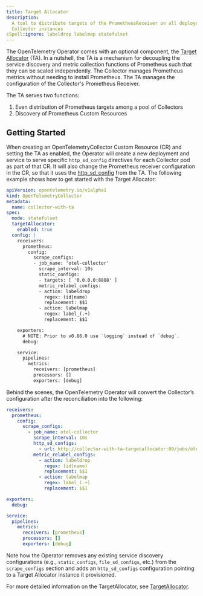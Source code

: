 ```yaml
---
title: Target Allocator
description:
  A tool to distribute targets of the PrometheusReceiver on all deployed
  Collector instances
cSpell:ignore: labeldrop labelmap statefulset
---
```


The OpenTelemetry Operator comes with an optional component, the
[Target Allocator](https://github.com/open-telemetry/opentelemetry-operator/tree/main/cmd/otel-allocator)
(TA). In a nutshell, the TA is a mechanism for decoupling the service discovery
and metric collection functions of Prometheus such that they can be scaled
independently. The Collector manages Prometheus metrics without needing to
install Prometheus. The TA manages the configuration of the Collector's
Prometheus Receiver.

The TA serves two functions:

1. Even distribution of Prometheus targets among a pool of Collectors
2. Discovery of Prometheus Custom Resources

## Getting Started

When creating an OpenTelemetryCollector Custom Resource (CR) and setting the TA
as enabled, the Operator will create a new deployment and service to serve
specific `http_sd_config` directives for each Collector pod as part of that CR.
It will also change the Prometheus receiver configuration in the CR, so that it
uses the [http_sd_config](https://prometheus.io/docs/prometheus/latest/http_sd/)
from the TA. The following example shows how to get started with the Target
Allocator:

```yaml
apiVersion: opentelemetry.io/v1alpha1
kind: OpenTelemetryCollector
metadata:
  name: collector-with-ta
spec:
  mode: statefulset
  targetAllocator:
    enabled: true
  config: |
    receivers:
      prometheus:
        config:
          scrape_configs:
          - job_name: 'otel-collector'
            scrape_interval: 10s
            static_configs:
            - targets: [ '0.0.0.0:8888' ]
            metric_relabel_configs:
            - action: labeldrop
              regex: (id|name)
              replacement: $$1
            - action: labelmap
              regex: label_(.+)
              replacement: $$1

    exporters:
      # NOTE: Prior to v0.86.0 use `logging` instead of `debug`.
      debug:

    service:
      pipelines:
        metrics:
          receivers: [prometheus]
          processors: []
          exporters: [debug]
```

Behind the scenes, the OpenTelemetry Operator will convert the Collector’s
configuration after the reconciliation into the following:

```yaml
receivers:
  prometheus:
    config:
      scrape_configs:
        - job_name: otel-collector
          scrape_interval: 10s
          http_sd_configs:
            - url: http://collector-with-ta-targetallocator:80/jobs/otel-collector/targets?collector_id=$POD_NAME
          metric_relabel_configs:
            - action: labeldrop
              regex: (id|name)
              replacement: $$1
            - action: labelmap
              regex: label_(.+)
              replacement: $$1

exporters:
  debug:

service:
  pipelines:
    metrics:
      receivers: [prometheus]
      processors: []
      exporters: [debug]
```

Note how the Operator removes any existing service discovery configurations
(e.g., `static_configs`, `file_sd_configs`, etc.) from the `scrape_configs`
section and adds an `http_sd_configs` configuration pointing to a Target
Allocator instance it provisioned.

For more detailed information on the TargetAllocator, see
[TargetAllocator](https://github.com/open-telemetry/opentelemetry-operator/tree/main/cmd/otel-allocator).

